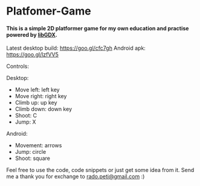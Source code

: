 # Platfomer-Game
#### This is a simple 2D platformer game for my own education and practise powered by [libGDX](https://libgdx.badlogicgames.com/).
Latest desktop build: https://goo.gl/cfc7gh
Android apk: https://goo.gl/lzfVV5

Controls:

Desktop:
- Move left: left key
- Move right: right key
- Climb up: up key
- Climb down: down key
- Shoot: C
- Jump: X

Android:
- Movement: arrows
- Jump: circle
- Shoot: square

Feel free to use the code, code snippets or just get some idea from it.
Send me a thank you for exchange to rado.peti@gmail.com :)

